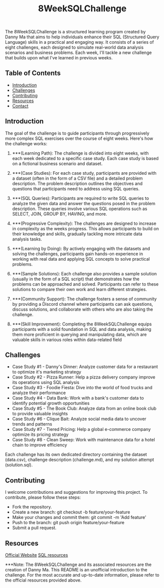 <h1 align="center"> 8WeekSQLChallenge </h1> <br>

The 8WeekSQLChallenge is a structured learning program created by Danny Ma that aims to help individuals enhance their SQL (Structured Query Language) skills in a practical and engaging way. It consists of a series of eight challenges, each designed to simulate real-world data analysis scenarios and business problems. Each week, I'll tackle a new challenge that builds upon what I've learned in previous weeks. 

## Table of Contents

- [Introduction](#introduction)
- [Challenges](#challenges)
- [Contributing](#contributing)
- [Resources](#resources)
- [Contact](#contact)

## Introduction

The goal of the challenge is to guide participants through progressively more complex SQL exercises over the course of eight weeks. Here's how the challenge works:

1. ***(Learning Path): The challenge is divided into eight weeks, with each week dedicated to a specific case study. Each case study is based on a fictional business scenario and dataset.

2. ***(Case Studies): For each case study, participants are provided with a dataset (often in the form of a CSV file) and a detailed problem description. The problem description outlines the objectives and questions that participants need to address using SQL queries.

3. ***(SQL Queries): Participants are required to write SQL queries to analyze the given data and answer the questions posed in the problem description. These queries involve various SQL operations such as SELECT, JOIN, GROUP BY, HAVING, and more.

4. ***(Progressive Complexity): The challenges are designed to increase in complexity as the weeks progress. This allows participants to build on their knowledge and skills, gradually tackling more intricate data analysis tasks.

5. ***(Learning by Doing): By actively engaging with the datasets and solving the challenges, participants gain hands-on experience in working with real data and applying SQL concepts to solve practical problems.

6. ***(Sample Solutions): Each challenge also provides a sample solution (usually in the form of a SQL script) that demonstrates how the problems can be approached and solved. Participants can refer to these solutions to compare their own work and learn different strategies.

7. ***(Community Support): The challenge fosters a sense of community by providing a Discord channel where participants can ask questions, discuss solutions, and collaborate with others who are also taking the challenge.

8. ***(Skill Improvement): Completing the 8WeekSQLChallenge equips participants with a solid foundation in SQL and data analysis, making them more proficient in querying and manipulating data, which are valuable skills in various roles within data-related field

## Challenges

* Case Study #1 - Danny's Dinner: Analyze customer data for a restaurant to optimize it's marketing strategy
* Case Study #2 - Pizza Runner: Help a pizza delivery company improve its operations using SQL analysis
* Case Study #3 - Foodie Fiesta: Dive into the world of food trucks and analyze their performance
* Case Study #4 - Data Bank: Work with a bank's customer data to identify potential growth opportunities
* Case Study #5 - The Book Club: Analyze data from an online book club to provide valuable insights
* Case Study #6 - Clique Bait: Analyze social media data to uncover trends and patterns
* Case Study #7 - Tiered Pricing: Help a global e-commerce company optimize its pricing strategy
* Case Study #8 - Clean Sweep: Work with maintenance data for a hotel chain to improve efficiency

Each challenge has its own dedicated directory containing the dataset (data.csv), challenge description (challenge.md), and my solution attempt (solution.sql).

## Contributing

I welcome contributions and suggestions for improving this project. To contribute, please follow these steps:

* Fork the repository.
* Create a new branch: git checkout -b feature/your-feature
* Make your changes and commit them: git commit -m 'Add feature'
* Push to the branch: git push origin feature/your-feature
* Submit a pull request.

## Resources

[Official Website](https://8weeksqlchallenge.com/getting-started/)
[SQL resources](https://8weeksqlchallenge.com/resources/)

***Note: The 8WeekSQLChallenge and its associated resources are the creation of Danny Ma. This README is an unofficial introduction to the challenge. For the most accurate and up-to-date information, please refer to the official resources provided above.
